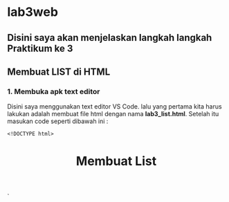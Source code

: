 # lab3web
## Disini saya akan menjelaskan langkah langkah Praktikum ke 3

## Membuat LIST di HTML
### 1. Membuka apk text editor
Disini saya menggunakan text editor VS Code. lalu yang pertama kita harus lakukan adalah membuat file html dengan nama **lab3_list.html**. Setelah itu masukan code seperti dibawah ini :

`<!DOCTYPE html>`
<html>
  <head>
    <meta charset="UTF-8" />
    <meta name="viewport" content="widht=device-widht, initial-scale=1.0" />
    <title>HTML Lanjutan</title>
  </head>
  <body>
    <header>
      <h1>Membuat List</h1>
    </header>`
